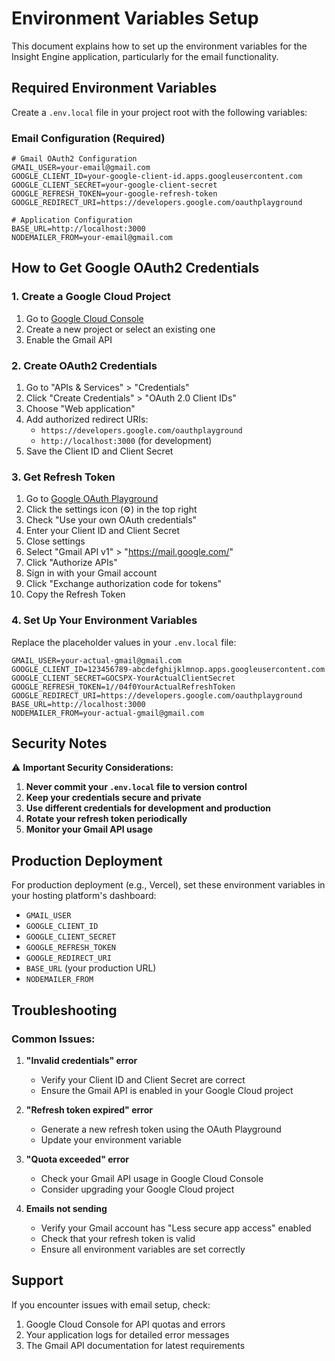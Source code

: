 # Environment Variables Setup

This document explains how to set up the environment variables for the Insight Engine application, particularly for the email functionality.

## Required Environment Variables

Create a `.env.local` file in your project root with the following variables:

### Email Configuration (Required)

```env
# Gmail OAuth2 Configuration
GMAIL_USER=your-email@gmail.com
GOOGLE_CLIENT_ID=your-google-client-id.apps.googleusercontent.com
GOOGLE_CLIENT_SECRET=your-google-client-secret
GOOGLE_REFRESH_TOKEN=your-google-refresh-token
GOOGLE_REDIRECT_URI=https://developers.google.com/oauthplayground

# Application Configuration
BASE_URL=http://localhost:3000
NODEMAILER_FROM=your-email@gmail.com
```

## How to Get Google OAuth2 Credentials

### 1. Create a Google Cloud Project
1. Go to [Google Cloud Console](https://console.cloud.google.com/)
2. Create a new project or select an existing one
3. Enable the Gmail API

### 2. Create OAuth2 Credentials
1. Go to "APIs & Services" > "Credentials"
2. Click "Create Credentials" > "OAuth 2.0 Client IDs"
3. Choose "Web application"
4. Add authorized redirect URIs:
   - `https://developers.google.com/oauthplayground`
   - `http://localhost:3000` (for development)
5. Save the Client ID and Client Secret

### 3. Get Refresh Token
1. Go to [Google OAuth Playground](https://developers.google.com/oauthplayground/)
2. Click the settings icon (⚙️) in the top right
3. Check "Use your own OAuth credentials"
4. Enter your Client ID and Client Secret
5. Close settings
6. Select "Gmail API v1" > "https://mail.google.com/"
7. Click "Authorize APIs"
8. Sign in with your Gmail account
9. Click "Exchange authorization code for tokens"
10. Copy the Refresh Token

### 4. Set Up Your Environment Variables

Replace the placeholder values in your `.env.local` file:

```env
GMAIL_USER=your-actual-gmail@gmail.com
GOOGLE_CLIENT_ID=123456789-abcdefghijklmnop.apps.googleusercontent.com
GOOGLE_CLIENT_SECRET=GOCSPX-YourActualClientSecret
GOOGLE_REFRESH_TOKEN=1//04f0YourActualRefreshToken
GOOGLE_REDIRECT_URI=https://developers.google.com/oauthplayground
BASE_URL=http://localhost:3000
NODEMAILER_FROM=your-actual-gmail@gmail.com
```

## Security Notes

⚠️ **Important Security Considerations:**

1. **Never commit your `.env.local` file to version control**
2. **Keep your credentials secure and private**
3. **Use different credentials for development and production**
4. **Rotate your refresh token periodically**
5. **Monitor your Gmail API usage**

## Production Deployment

For production deployment (e.g., Vercel), set these environment variables in your hosting platform's dashboard:

- `GMAIL_USER`
- `GOOGLE_CLIENT_ID`
- `GOOGLE_CLIENT_SECRET`
- `GOOGLE_REFRESH_TOKEN`
- `GOOGLE_REDIRECT_URI`
- `BASE_URL` (your production URL)
- `NODEMAILER_FROM`

## Troubleshooting

### Common Issues:

1. **"Invalid credentials" error**
   - Verify your Client ID and Client Secret are correct
   - Ensure the Gmail API is enabled in your Google Cloud project

2. **"Refresh token expired" error**
   - Generate a new refresh token using the OAuth Playground
   - Update your environment variable

3. **"Quota exceeded" error**
   - Check your Gmail API usage in Google Cloud Console
   - Consider upgrading your Google Cloud project

4. **Emails not sending**
   - Verify your Gmail account has "Less secure app access" enabled
   - Check that your refresh token is valid
   - Ensure all environment variables are set correctly

## Support

If you encounter issues with email setup, check:
1. Google Cloud Console for API quotas and errors
2. Your application logs for detailed error messages
3. The Gmail API documentation for latest requirements 